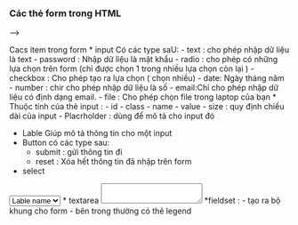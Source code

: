 ### Các thẻ form trong HTML 

<form action="" method="">
 -->
  </form> 
<!--  -->
Cacs item trong form
* input
   Có các type saU: 
- text : cho phép nhập dữ liệu là text
- password : Nhập dữ liệu là mật khẩu
- radio : cho phép có những lựa chọn trên form (chỉ được chọn 1 trong nhiều lựa chọn còn lại )
- checkbox : Cho phép tạo ra lựa chọn ( chọn nhiều)
- date: Ngày tháng năm
- number : chir cho phép nhập dữ liệu là số
- email:Chỉ cho phép nhập dữ liệu có định dạng email. 
- file : Cho phép chọn file trong laptop của bạn
* Thuộc tính của thẻ input :
- id
- class
- name
- value
- size : quy định chiều dài của input
- Placrholder : dùng để mô tả cho input đó 

* Lable 
  Giúp mô tả thông tin cho một input 
* Button 
  có các type sau:
  - submit : gửi thông tin đi
  - reset  : Xóa hết thông tin đã nhập trên form
* select
 <select>
   <option value="">Lable name</option>
 </select>
* textarea
 <textarea rows="Giá trị số" cols="Giá trị số"></textarea>
 *fieldset : 
 - tạo ra bộ khung cho form
 - bên trong thường có thẻ legend
